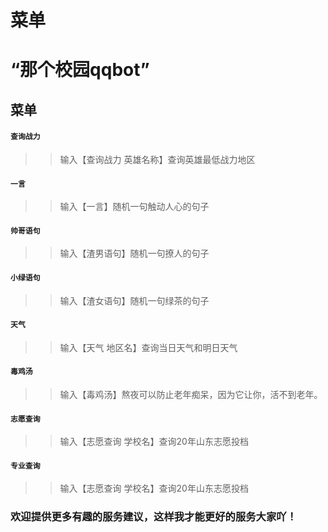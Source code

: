菜单
====
# “那个校园qqbot”
## 菜单
#### `查询战力`
>> 输入【查询战力 英雄名称】查询英雄最低战力地区<br> 
#### `一言`
>> 输入【一言】随机一句触动人心的句子<br>
#### `帅哥语句`
>> 输入【渣男语句】随机一句撩人的句子<br>
#### `小绿语句`
>> 输入【渣女语句】随机一句绿茶的句子<br>
#### `天气`
>> 输入【天气 地区名】查询当日天气和明日天气<br>
#### `毒鸡汤`
>> 输入【毒鸡汤】熬夜可以防止老年痴呆，因为它让你，活不到老年。<br>
#### `志愿查询`
>> 输入【志愿查询 学校名】查询20年山东志愿投档<br>
#### `专业查询`
>> 输入【志愿查询 学校名】查询20年山东志愿投档<br>
### 欢迎提供更多有趣的服务建议，这样我才能更好的服务大家吖！<br>
